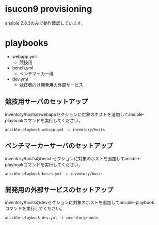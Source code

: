 # isucon9 provisioning

ansible 2.8.3のみで動作確認しています。

# playbooks

- webapp.yml
  - 競技用
- bench.yml
  - ベンチマーカー用
- dev.yml
  - 競技者向け開発用の外部サービス

## 競技用サーバのセットアップ

inventory/hostsのwebappセクションに対象のホストを追加してansible-playbookコマンドを実行してください。

```
ansible-playbook webapp.yml -i inventory/hosts
```

## ベンチマーカーサーバのセットアップ

inventory/hostsのbenchセクションに対象のホストを追加してansible-playbookコマンドを実行してください。

```
ansible-playbook bench.yml -i inventory/hosts
```

## 開発用の外部サービスのセットアップ

inventory/hostsのdevセクションに対象のホストを追加してansible-playbookコマンドを実行してください。

```
ansible-playbook dev.yml -i inventory/hosts
```
